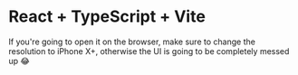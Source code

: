 # React + TypeScript + Vite

If you're going to open it on the browser, make sure to change the resolution to iPhone X+, otherwise the UI is going to be completely messed up 😂
